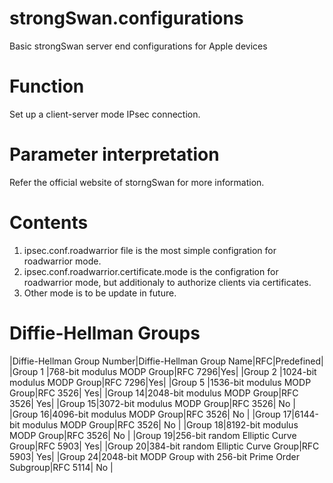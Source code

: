 # strongSwan.configurations
Basic strongSwan server end configurations for Apple devices

# Function
Set up a client-server mode IPsec connection.

# Parameter interpretation
Refer the official website of storngSwan for more information.

# Contents
1) ipsec.conf.roadwarrior file is the most simple configration for roadwarrior mode. 
2) ipsec.conf.roadwarrior.certificate.mode is the configration for roadwarrior mode, but additionaly to authorize clients via certificates. 
3) Other mode is to be update in future.

# Diffie-Hellman Groups
|Diffie-Hellman Group Number|Diffie-Hellman Group Name|RFC|Predefined|
|Group 1 |768-bit modulus MODP Group|RFC 7296|Yes|
|Group 2 |1024-bit modulus MODP Group|RFC 7296|Yes|
|Group 5 |1536-bit modulus MODP Group|RFC 3526|	Yes|
|Group 14|2048-bit modulus MODP Group|RFC 3526|	Yes|
|Group 15|3072-bit modulus MODP Group|RFC 3526|	No |
|Group 16|4096-bit modulus MODP Group|RFC 3526|	No |
|Group 17|6144-bit modulus MODP Group|RFC 3526|	No |
|Group 18|8192-bit modulus MODP Group|RFC 3526|	No |
|Group 19|256-bit random Elliptic Curve Group|RFC 5903|	Yes|
|Group 20|384-bit random Elliptic Curve Group|RFC 5903|	Yes|
|Group 24|2048-bit MODP Group with 256-bit Prime Order Subgroup|RFC 5114|	No |
